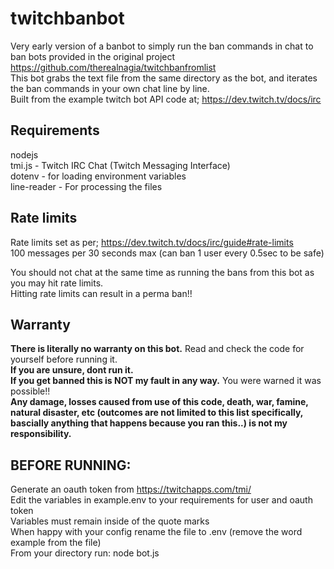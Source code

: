 # twitchbanbot
Very early version of a banbot to simply run the ban commands in chat to ban bots provided in the original project https://github.com/therealnagia/twitchbanfromlist  
This bot grabs the text file from the same directory as the bot, and iterates the ban commands in your own chat line by line.  
Built from the example twitch bot API code at; https://dev.twitch.tv/docs/irc  

## Requirements
nodejs  
 tmi.js - Twitch IRC Chat (Twitch Messaging Interface)  
 dotenv - for loading environment variables  
 line-reader - For processing the files  

## Rate limits
Rate limits set as per; https://dev.twitch.tv/docs/irc/guide#rate-limits  
100 messages per 30 seconds max (can ban 1 user every 0.5sec to be safe)

You should not chat at the same time as running the bans from this bot as you may hit rate limits.  
Hitting rate limits can result in a perma ban!!

## Warranty
**There is literally no warranty on this bot.** Read and check the code for yourself before running it.  
**If you are unsure, dont run it.**  
**If you get banned this is NOT my fault in any way.** You were warned it was possible!!  
**Any damage, losses caused from use of this code, death, war, famine, natural disaster, etc (outcomes are not limited to this list specifically, bascially anything that happens because you ran this..) is not my responsibility.**

## BEFORE RUNNING:
Generate an oauth token from https://twitchapps.com/tmi/  
Edit the variables in example.env to your requirements for user and oauth token  
Variables must remain inside of the quote marks  
When happy with your config rename the file to .env (remove the word example from the file)  
From your directory run: node bot.js  
